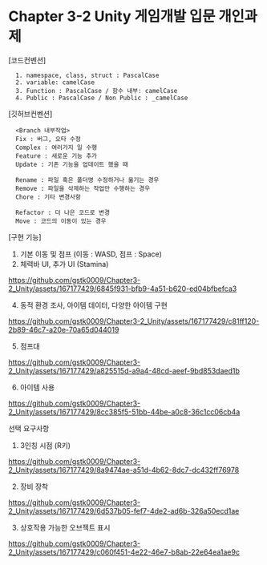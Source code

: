 # Chapter 3-2 Unity 게임개발 입문 개인과제

[코드컨벤션]

      1. namespace, class, struct : PascalCase
      2. variable: camelCase
      3. Function : PascalCase / 함수 내부: camelCase
      4. Public : PascalCase / Non Public : _camelCase

[깃허브컨벤션]

      <Branch 내부작업>
      Fix : 버그, 오타 수정
      Complex : 여러가지 일 수행
      Feature : 새로운 기능 추가
      Update : 기존 기능을 업데이트 했을 때
      
      Rename : 파일 혹은 폴더명 수정하거나 옮기는 경우
      Remove : 파일을 삭제하는 작업만 수행하는 경우
      Chore : 기타 변경사항
      
      Refactor : 더 나은 코드로 변경
      Move : 코드의 이동이 있는 경우

[구현 기능]
1. 기본 이동 및 점프 (이동 : WASD, 점프 : Space)
2. 체력바 UI, 추가 UI (Stamina)


https://github.com/gstk0009/Chapter3-2_Unity/assets/167177429/6845f931-bfb9-4a51-b620-ed04bfbefca3


4. 동적 환경 조사, 아이템 데이터, 다양한 아이템 구현


https://github.com/gstk0009/Chapter3-2_Unity/assets/167177429/c81ff120-2b89-46c7-a20e-70a65d044019


5. 점프대


https://github.com/gstk0009/Chapter3-2_Unity/assets/167177429/a825515d-a9a4-48cd-aeef-9bd853daed1b


6. 아이템 사용


https://github.com/gstk0009/Chapter3-2_Unity/assets/167177429/8cc385f5-51bb-44be-a0c8-36c1cc06cb4a



선택 요구사항
1. 3인칭 시점 (R키)


https://github.com/gstk0009/Chapter3-2_Unity/assets/167177429/8a9474ae-a51d-4b62-8dc7-dc432ff76978


2. 장비 장착


https://github.com/gstk0009/Chapter3-2_Unity/assets/167177429/6d537b05-fef7-4de2-ad6b-326a50ecd1ae


3. 상호작용 가능한 오브젝트 표시


https://github.com/gstk0009/Chapter3-2_Unity/assets/167177429/c060f451-4e22-46e7-b8ab-22e64ea1ae9c

